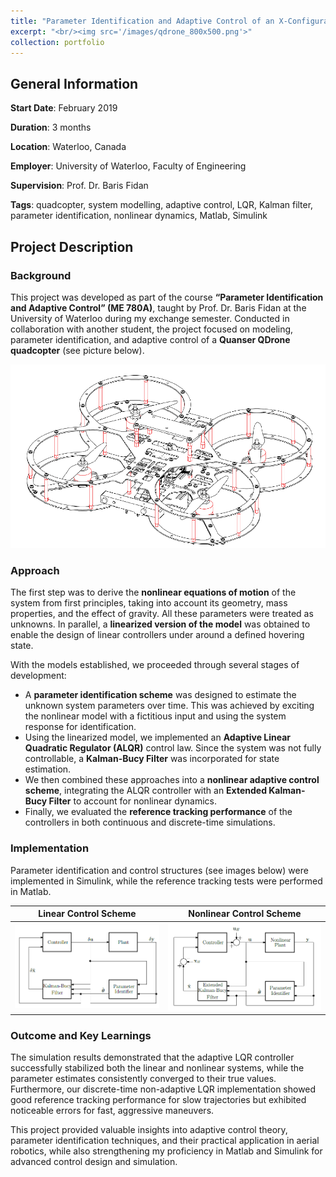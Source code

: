 ```yaml
---
title: "Parameter Identification and Adaptive Control of an X-Configuration Quadrotor"
excerpt: "<br/><img src='/images/qdrone_800x500.png'>"
collection: portfolio
---
```


## General Information

**Start Date**: February 2019

**Duration**: 3 months

**Location**: Waterloo, Canada

**Employer**: University of Waterloo, Faculty of Engineering

**Supervision**: Prof. Dr. Baris Fidan

**Tags**: quadcopter, system modelling, adaptive control, LQR, Kalman filter, parameter identification, nonlinear dynamics, Matlab, Simulink

## Project Description

### Background

This project was developed as part of the course **“Parameter Identification and Adaptive Control” (ME 780A)**, taught by Prof. Dr. Baris Fidan at the University of Waterloo during my exchange semester. Conducted in collaboration with another student, the project focused on modeling, parameter identification, and adaptive control of a **Quanser QDrone quadcopter** (see picture below).

![Quanser QDrone](/images/qdrone.png)

### Approach

The first step was to derive the **nonlinear equations of motion** of the system from first principles, taking into account its geometry, mass properties, and the effect of gravity. All these parameters were treated as unknowns. In parallel, a **linearized version of the model** was obtained to enable the design of linear controllers under around a defined hovering state.  

With the models established, we proceeded through several stages of development:  

- A **parameter identification scheme** was designed to estimate the unknown system parameters over time. This was achieved by exciting the nonlinear model with a fictitious input and using the system response for identification.  
- Using the linearized model, we implemented an **Adaptive Linear Quadratic Regulator (ALQR)** control law. Since the system was not fully controllable, a **Kalman-Bucy Filter** was incorporated for state estimation.  
- We then combined these approaches into a **nonlinear adaptive control scheme**, integrating the ALQR controller with an **Extended Kalman-Bucy Filter** to account for nonlinear dynamics.  
- Finally, we evaluated the **reference tracking performance** of the controllers in both continuous and discrete-time simulations.

### Implementation

Parameter identification and control structures (see images below) were implemented in Simulink, while the reference tracking tests were performed in Matlab.

Linear Control Scheme             |  Nonlinear Control Scheme
:-------------------------:|:-------------------------:  
![Linear Control Scheme ](/images/linear_control.png) | ![Nonlinear Control Scheme](/images/nonlinear_control.png)  

### Outcome and Key Learnings

The simulation results demonstrated that the adaptive LQR controller successfully stabilized both the linear and nonlinear systems, while the parameter estimates consistently converged to their true values. Furthermore, our discrete-time non-adaptive LQR implementation showed good reference tracking performance for slow trajectories but exhibited noticeable errors for fast, aggressive maneuvers.  

This project provided valuable insights into adaptive control theory, parameter identification techniques, and their practical application in aerial robotics, while also strengthening my proficiency in Matlab and Simulink for advanced control design and simulation.  
